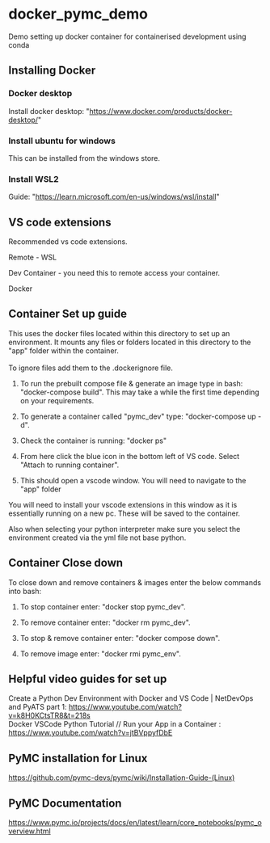 # docker_pymc_demo
Demo setting up docker container for containerised development using conda

## Installing Docker

### Docker desktop

Install docker desktop: "https://www.docker.com/products/docker-desktop/"

### Install ubuntu for windows

This can be installed from the windows store.

### Install WSL2

Guide: "https://learn.microsoft.com/en-us/windows/wsl/install"

## VS code extensions

Recommended vs code extensions.  

Remote - WSL

Dev Container - you need this to remote access your container.

Docker

## Container Set up guide

This uses the docker files located within this directory to set up an environment. It mounts any files or folders located in this directory to the "app" folder within the container.
\
\
To ignore files add them to the .dockerignore file.

1. To run the prebuilt compose file & generate an image type in bash: "docker-compose build". This may take a while the first time depending on your requirements.

3. To generate a container called "pymc_dev" type: "docker-compose up -d".

4. Check the container is running: "docker ps"

5. From here click the blue icon in the bottom left of VS code. Select "Attach to running container".

6. This should open a vscode window. You will need to navigate to the "app" folder

You will need to install your vscode extensions in this window as it is essentially running on a new pc. These will be saved to the container. 

Also when selecting your python interpreter make sure you select the environment created via the yml file not base python. 

## Container Close down

To close down and remove containers & images enter the below commands into bash:

1. To stop container enter: "docker stop pymc_dev".

2. To remove container enter: "docker rm pymc_dev".

3. To stop & remove container enter: "docker compose down".

4. To remove image enter: "docker rmi pymc_env".

## Helpful video guides for set up

Create a Python Dev Environment with Docker and VS Code | NetDevOps and PyATS part 1: https://www.youtube.com/watch?v=k8H0KCtsTR8&t=218s \
Docker VSCode Python Tutorial // Run your App in a Container : https://www.youtube.com/watch?v=jtBVppyfDbE

## PyMC installation for Linux

https://github.com/pymc-devs/pymc/wiki/Installation-Guide-(Linux)

## PyMC Documentation

https://www.pymc.io/projects/docs/en/latest/learn/core_notebooks/pymc_overview.html